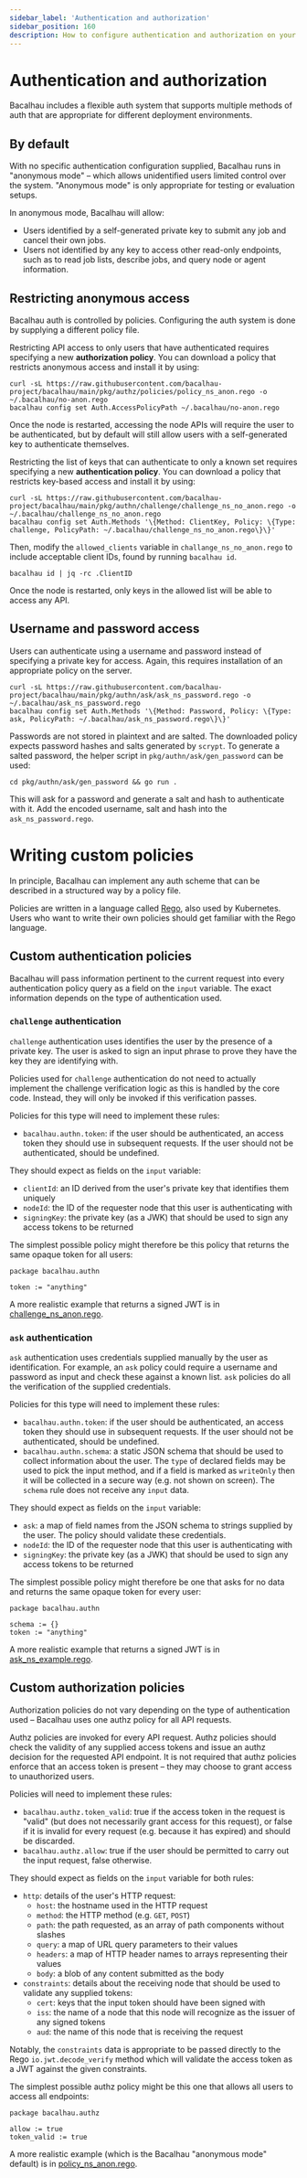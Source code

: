 ```yaml
---
sidebar_label: 'Authentication and authorization'
sidebar_position: 160
description: How to configure authentication and authorization on your Bacalhau node.
---
```


# Authentication and authorization

Bacalhau includes a flexible auth system that supports multiple methods of auth
that are appropriate for different deployment environments.

## By default

With no specific authentication configuration supplied, Bacalhau runs in
"anonymous mode" – which allows unidentified users limited control over the
system. "Anonymous mode" is only appropriate for testing or evaluation setups.

In anonymous mode, Bacalhau will allow:

- Users identified by a self-generated private key to submit any job and cancel
  their own jobs.
- Users not identified by any key to access other read-only endpoints, such as
  to read job lists, describe jobs, and query node or agent information.

## Restricting anonymous access

Bacalhau auth is controlled by policies. Configuring the auth system is done by
supplying a different policy file.

Restricting API access to only users that have authenticated requires specifying
a new **authorization policy**. You can download a policy that restricts
anonymous access and install it by using:

```
curl -sL https://raw.githubusercontent.com/bacalhau-project/bacalhau/main/pkg/authz/policies/policy_ns_anon.rego -o ~/.bacalhau/no-anon.rego
bacalhau config set Auth.AccessPolicyPath ~/.bacalhau/no-anon.rego
```

Once the node is restarted, accessing the node APIs will require the user to be
authenticated, but by default will still allow users with a self-generated key
to authenticate themselves.

Restricting the list of keys that can authenticate to only a known set requires
specifying a new **authentication policy**. You can download a policy that
restricts key-based access and install it by using:

```
curl -sL https://raw.githubusercontent.com/bacalhau-project/bacalhau/main/pkg/authn/challenge/challenge_ns_no_anon.rego -o ~/.bacalhau/challenge_ns_no_anon.rego
bacalhau config set Auth.Methods '\{Method: ClientKey, Policy: \{Type: challenge, PolicyPath: ~/.bacalhau/challenge_ns_no_anon.rego\}\}'
```

Then, modify the `allowed_clients` variable in `challange_ns_no_anon.rego` to
include acceptable client IDs, found by running `bacalhau id`.

```
bacalhau id | jq -rc .ClientID
```

Once the node is restarted, only keys in the allowed list will be able to access
any API.

## Username and password access

Users can authenticate using a username and password instead of specifying a
private key for access. Again, this requires installation of an appropriate
policy on the server.

```
curl -sL https://raw.githubusercontent.com/bacalhau-project/bacalhau/main/pkg/authn/ask/ask_ns_password.rego -o ~/.bacalhau/ask_ns_password.rego
bacalhau config set Auth.Methods '\{Method: Password, Policy: \{Type: ask, PolicyPath: ~/.bacalhau/ask_ns_password.rego\}\}'
```

Passwords are not stored in plaintext and are salted. The downloaded policy
expects password hashes and salts generated by `scrypt`. To generate a salted
password, the helper script in `pkg/authn/ask/gen_password` can be used:

```
cd pkg/authn/ask/gen_password && go run .
```

This will ask for a password and generate a salt and hash to authenticate with
it. Add the encoded username, salt and hash into the `ask_ns_password.rego`.

# Writing custom policies

In principle, Bacalhau can implement any auth scheme that can be described in a
structured way by a policy file.

Policies are written in a language called
[Rego](https://www.openpolicyagent.org/docs/latest/policy-language/), also used
by Kubernetes. Users who want to write their own policies should get familiar
with the Rego language.

## Custom authentication policies

Bacalhau will pass information pertinent to the current request into every
authentication policy query as a field on the `input` variable. The exact
information depends on the type of authentication used.

### `challenge` authentication

`challenge` authentication uses identifies the user by the presence of a private
key. The user is asked to sign an input phrase to prove they have the key they
are identifying with.

Policies used for `challenge` authentication do not need to actually implement
the challenge verification logic as this is handled by the core code. Instead,
they will only be invoked if this verification passes.

Policies for this type will need to implement these rules:

* `bacalhau.authn.token`: if the user should be authenticated, an access token
  they should use in subsequent requests. If the user should not be
  authenticated, should be undefined.

They should expect as fields on the `input` variable:

* `clientId`: an ID derived from the user's private key that identifies them
  uniquely
* `nodeId`: the ID of the requester node that this user is authenticating with
* `signingKey`: the private key (as a JWK) that should be used to sign any
  access tokens to be returned

The simplest possible policy might therefore be this policy that returns the
same opaque token for all users:

```rego
package bacalhau.authn

token := "anything"
```

A more realistic example that returns a signed JWT is in
[challenge_ns_anon.rego](https://raw.githubusercontent.com/bacalhau-project/bacalhau/main/pkg/authn/challenge/challenge_ns_no_anon.rego).

### `ask` authentication

`ask` authentication uses credentials supplied manually by the user as
identification. For example, an `ask` policy could require a username and
password as input and check these against a known list. `ask` policies do all
the verification of the supplied credentials.

Policies for this type will need to implement these rules:

* `bacalhau.authn.token`: if the user should be authenticated, an access token
  they should use in subsequent requests. If the user should not be
  authenticated, should be undefined.
* `bacalhau.authn.schema`: a static JSON schema that should be used to collect
  information about the user. The `type` of declared fields may be used to pick
  the input method, and if a field is marked as `writeOnly` then it will be
  collected in a secure way (e.g. not shown on screen). The `schema` rule does
  not receive any `input` data.

They should expect as fields on the `input` variable:

* `ask`: a map of field names from the JSON schema to strings supplied by the
  user. The policy should validate these credentials.
* `nodeId`: the ID of the requester node that this user is authenticating with
* `signingKey`: the private key (as a JWK) that should be used to sign any
  access tokens to be returned

The simplest possible policy might therefore be one that asks for no data and
returns the same opaque token for every user:

```
package bacalhau.authn

schema := {}
token := "anything"
```

A more realistic example that returns a signed JWT is in
[ask_ns_example.rego](https://raw.githubusercontent.com/bacalhau-project/bacalhau/main/pkg/authn/ask/ask_ns_example.rego).

## Custom authorization policies

Authorization policies do not vary depending on the type of authentication used
– Bacalhau uses one authz policy for all API requests.

Authz policies are invoked for every API request. Authz policies should check
the validity of any supplied access tokens and issue an authz decision for the
requested API endpoint. It is not required that authz policies enforce that an
access token is present – they may choose to grant access to unauthorized users.

Policies will need to implement these rules:

* `bacalhau.authz.token_valid`: true if the access token in the request is
  "valid" (but does not necessarily grant access for this request), or false if
  it is invalid for every request (e.g. because it has expired) and should be
  discarded.
* `bacalhau.authz.allow`: true if the user should be permitted to carry out the
  input request, false otherwise.

They should expect as fields on the `input` variable for both rules:

* `http`: details of the user's HTTP request:
	* `host`: the hostname used in the HTTP request
	* `method`: the HTTP method (e.g. `GET`, `POST`)
	* `path`: the path requested, as an array of path components without slashes
	* `query`: a map of URL query parameters to their values
	* `headers`: a map of HTTP header names to arrays representing their values
	* `body`: a blob of any content submitted as the body
* `constraints`: details about the receiving node that should be used to validate any supplied tokens:
  * `cert`: keys that the input token should have been signed with
  * `iss`: the name of a node that this node will recognize as the issuer of any signed tokens
  * `aud`: the name of this node that is receiving the request

Notably, the `constraints` data is appropriate to be passed directly to the Rego
`io.jwt.decode_verify` method which will validate the access token as a JWT
against the given constraints.

The simplest possible authz policy might be this one that allows all users to
access all endpoints:

```rego
package bacalhau.authz

allow := true
token_valid := true
```

A more realistic example (which is the Bacalhau "anonymous mode" default) is in
[policy_ns_anon.rego](https://raw.githubusercontent.com/bacalhau-project/bacalhau/main/pkg/authz/policies/policy_ns_anon.rego).
